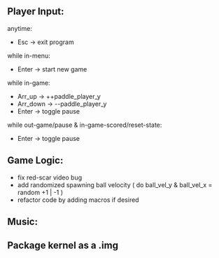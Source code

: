 <!-- Tentative Porkchop's TODO List -->
## Player Input:

anytime:
- Esc      ->   exit program

while in-menu:
- Enter      ->   start new game

while in-game:
- Arr_up     ->   ++paddle_player_y
- Arr_down   ->   --paddle_player_y
- Enter      ->   toggle pause

while out-game/pause & in-game-scored/reset-state:
- Enter      ->   toggle pause

## Game Logic: 

- fix red-scar video bug
- add randomized spawning ball velocity ( do ball_vel_y & ball_vel_x  =  random +1 | -1 )
- refactor code by adding macros if desired

## Music: 

## Package kernel as a .img
